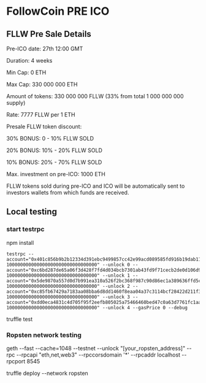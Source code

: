 # FollowCoin PRE ICO

## FLLW Pre Sale Details

Pre-ICO date: 27th 12:00 GMT

Duration: 4 weeks

Min Cap: 0 ETH 

Max Cap: 330 000 000 ETH

Amount of tokens: 330 000 000 FLLW (33% from total 1 000 000 000 supply)

Rate: 7777 FLLW per 1 ETH

Presale FLLW token discount: 

30% BONUS: 0 - 10% FLLW SOLD

20% BONUS: 10% - 20% FLLW SOLD

10% BONUS: 20% - 70% FLLW SOLD

Max. investment on pre-ICO: 1000 ETH

FLLW tokens sold during pre-ICO and ICO will be automatically sent to investors wallets from which funds are received.


## Local testing 

### start testrpc

npm install

```
testrpc --account="0x401c856b9b2b12334d391ebc9499857cc42e99acd089585fd916b19dab11c1fd, 100000000000000000000000000000000" --unlock 0 --account="0xc6bd287de65a06f3d428f7fd4d034bcb7301ab43fd9f71cecb2de0d106d9294d, 100000000000000000000000000000000" --unlock 1 --account="0x5de9870a557d0d7b991ea310a526f2bc368f987c90d86ec1a389636ffd5c1948, 100000000000000000000000000000000" --unlock 2 --account="0xc85fb67429a7183aa08bba6d8dd1460f8eaa04a37c3114bcf28422d211f3f7cc, 100000000000000000000000000000000" --unlock 3 --account="0xdd0eca4831c4d705f95f2eefb805025a75466460bed47c0a63d7761fc1aad06e, 100000000000000000000000000000000" --unlock 4 --gasPrice 0 --debug
```

truffle test


### Ropsten network testing

geth --fast --cache=1048 --testnet --unlock "[your_ropsten_address]" --rpc --rpcapi "eth,net,web3" --rpccorsdomain '*' --rpcaddr localhost --rpcport 8545

truffle deploy --network ropsten
